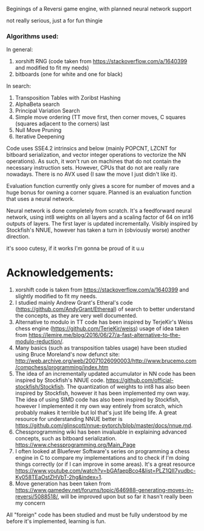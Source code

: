 Beginings of a Reversi game engine, with planned neural network support 

not really serious, just a for fun thingie

### Algorithms used:

In general:
1. xorshift RNG (code taken from https://stackoverflow.com/a/1640399 and modified to fit my needs)
2. bitboards (one for white and one for black)


In search:
1. Transposition Tables with Zoribst Hashing
2. AlphaBeta search 
3. Principal Variation Search
4. Simple move ordering (TT move first, then corner moves, C squares (squares adjacent to the corners) last
5. Null Move Pruning
6. Iterative Deepening


Code uses SSE4.2 intrinsics and below (mainly POPCNT, LZCNT for bitboard serialization, and vector integer operations to vectorize the NN operations). As such, it won't run on machines that do not contain the necessary instruction sets. However, CPUs that do not are really rare nowadays. There is no AVX used (I saw the move I just didn't like it). 

Evaluation function currently only gives a score for number of moves and a huge bonus for owning a corner square. Planned is an evaluation function that uses a neural network.

Neural network is done completely from scratch. It's a feedforward neural network, using int8 weights on all layers and a scaling factor of 64 on int16 outputs of layers. The first layer is updated incrementally. Visibly inspired by Stockfish's NNUE, however has taken a turn in (obviously worse) another direction. 


it's sooo cutesy, if it works I'm gonna be proud of it u.u 



# Acknowledgements:
1. xorshift code is taken from https://stackoverflow.com/a/1640399 and slightly modified to fit my needs. 
2. I studied mainly Andrew Grant's Etheral's code (https://github.com/AndyGrant/Ethereal) of search to better understand the concepts, as they are very well documented.
3. Alternative to modulo in TT code has been inspired by TerjeKir's Weiss chess engine (https://github.com/TerjeKir/weiss) usage of idea taken from https://lemire.me/blog/2016/06/27/a-fast-alternative-to-the-modulo-reduction/.
4. Many basics (such as transposition tables usage) have been studied using Bruce Moreland's now defunct site: http://web.archive.org/web/20071026090003/http://www.brucemo.com/compchess/programming/index.htm
5. The idea of an incrementally updated accumulator in NN code has been inspired by Stockfish's NNUE code. https://github.com/official-stockfish/Stockfish. The quantization of weights to int8 has also been inspired by Stockfish, however it has been implemented my own way. The idea of using SIMD code has also been inspired by Stockfish, however I implemented it my own way entirely from scratch, which probably makes it terrible but lol that's just life being life. A great resource for understanding NNUE better is https://github.com/glinscott/nnue-pytorch/blob/master/docs/nnue.md.
6. Chessprogramming wiki has been invaluable in explaining advanced concepts, such as bitboard serialization. https://www.chessprogramming.org/Main_Page
7. I often looked at Bluefever Software's series on programming a chess engine in C to compare my implementations and to check if I'm doing things correctly (or if I can improve in some areas). It's a great resource https://www.youtube.com/watch?v=bGAfaepBco4&list=PLZ1QII7yudbc-Ky058TEaOstZHVbT-2hg&index=1.
8. Move generation has been taken from https://www.gamedev.net/forums/topic/646988-generating-moves-in-reversi/5088518/, will be improved upon but so far it hasn't really been my concern 

All "foreign" code has been studied and must be fully understood by me before it's implemented, learning is fun.






